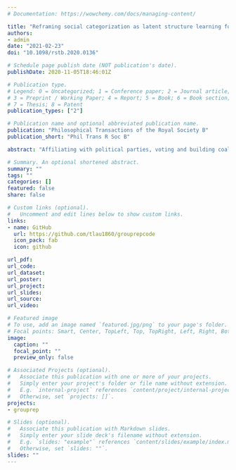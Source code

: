 ```yaml
---
# Documentation: https://wowchemy.com/docs/managing-content/

title: "Reframing social categorization as latent structure learning for understanding political behaviour"
authors: 
- admin
date: "2021-02-23"
doi: "10.1098/rstb.2020.0136"

# Schedule page publish date (NOT publication's date).
publishDate: 2020-11-05T18:46:01Z

# Publication type.
# Legend: 0 = Uncategorized; 1 = Conference paper; 2 = Journal article;
# 3 = Preprint / Working Paper; 4 = Report; 5 = Book; 6 = Book section;
# 7 = Thesis; 8 = Patent
publication_types: ["2"]

# Publication name and optional abbreviated publication name.
publication: "Philosophical Transactions of the Royal Society B"
publication_short: "Phil Trans R Soc B"

abstract: "Affiliating with political parties, voting and building coalitions all contribute to the functioning of our political systems. One core component of this is social categorization—being able to recognize others as fellow in-group members or members of the out-group. Without this capacity, we would be unable to coordinate with in-group members or avoid out-group members. Past research in social psychology and cognitive neuroscience examining social categorization has suggested that one way to identify in-group members may be to directly compute the similarity between oneself and the target (dyadic similarity). This model, however, does not account for the fact that the group membership brought to bear is context-dependent. This review argues that a more comprehensive understanding of how we build representations of social categories (and the subsequent impact on our behaviours) must first expand our conceptualization of social categorization beyond simple dyadic similarity. Furthermore, a generalizable account of social categorization must also provide domain-general, quantitative predictions for us to test hypotheses about social categorization. Here, we introduce an alternative model—one in which we infer latent groups of people through latent structure learning. We examine experimental evidence for this account and discuss potential implications for understanding the political mind."

# Summary. An optional shortened abstract.
summary: ""
tags: ""
categories: []
featured: false
share: false

# Custom links (optional).
#   Uncomment and edit lines below to show custom links.
links:
- name: GitHub
  url: https://github.com/tlau1860/grouprepcode
  icon_pack: fab
  icon: github

url_pdf:
url_code:
url_dataset:
url_poster:
url_project:
url_slides:
url_source:
url_video:

# Featured image
# To use, add an image named `featured.jpg/png` to your page's folder. 
# Focal points: Smart, Center, TopLeft, Top, TopRight, Left, Right, BottomLeft, Bottom, BottomRight.
image:
  caption: ""
  focal_point: ""
  preview_only: false

# Associated Projects (optional).
#   Associate this publication with one or more of your projects.
#   Simply enter your project's folder or file name without extension.
#   E.g. `internal-project` references `content/project/internal-project/index.md`.
#   Otherwise, set `projects: []`.
projects: 
- grouprep

# Slides (optional).
#   Associate this publication with Markdown slides.
#   Simply enter your slide deck's filename without extension.
#   E.g. `slides: "example"` references `content/slides/example/index.md`.
#   Otherwise, set `slides: ""`.
slides: ""
---
```

